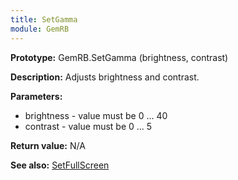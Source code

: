 ```yaml
---
title: SetGamma
module: GemRB
---
```


**Prototype:** GemRB.SetGamma (brightness, contrast)

**Description:** Adjusts brightness and contrast.

**Parameters:**
  * brightness - value must be 0 ... 40
  * contrast   - value must be 0 ... 5

**Return value:** N/A

**See also:** [SetFullScreen](SetFullScreen.md)

